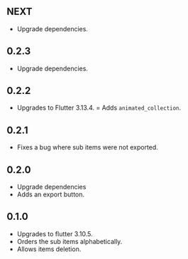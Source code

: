 ## NEXT

- Upgrade dependencies.

## 0.2.3

- Upgrade dependencies.

## 0.2.2

- Upgrades to Flutter 3.13.4.
= Adds `animated_collection`.

## 0.2.1

- Fixes a bug where sub items were not exported.

## 0.2.0

- Upgrade dependencies
- Adds an export button.

## 0.1.0

- Upgrades to flutter 3.10.5.
- Orders the sub items alphabetically.
- Allows items deletion.
